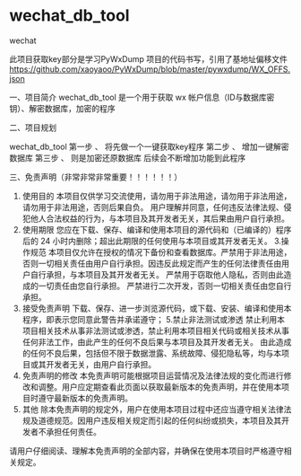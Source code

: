 # wechat_db_tool
wechat

此项目获取key部分是学习PyWxDump 项目的代码书写，引用了基地址偏移文件
https://github.com/xaoyaoo/PyWxDump/blob/master/pywxdump/WX_OFFS.json

一、项目简介
wechat_db_tool 是一个用于获取 wx 帐户信息（ID与数据库密钥）、解密数据库，加密的程序

二、项目规划

wechat_db_tool 
第一步 、 将先做一个一键获取key程序
第二步 、 增加一键解密数据库
第三步 、 则是加密还原数据库
后续会不断增加功能到此程序


三、免责声明（非常非常非常重要！！！！！！）
1. 使用目的
本项目仅供学习交流使用，请勿用于非法用途，请勿用于非法用途，请勿用于非法用途，否则后果自负。
用户理解并同意，任何违反法律法规、侵犯他人合法权益的行为，与本项目及其开发者无关，其后果由用户自行承担。
2. 使用期限
您应在下载、保存、编译和使用本项目的源代码和（已编译的）程序后的 24 小时内删除；超出此期限的任何使用与本项目或其开发者无关。
3.操作规范
本项目仅允许在授权的情况下备份和查看数据库。严禁用于非法用途，否则一切相关责任由用户自行承担。因违反此规定而产生的任何法律责任由用户自行承担，与本项目及其开发者无关。
严禁用于窃取他人隐私，否则由此造成的一切责任由您自行承担。
严禁进行二次开发，否则一切相关责任由您自行承担。
4. 接受免责声明
下载、保存、进一步浏览源代码，或下载、安装、编译和使用本程序，即表示您同意此警告并承诺遵守；
5.禁止非法测试或渗透
禁止利用本项目相关技术从事非法测试或渗透，禁止利用本项目相关代码或相关技术从事任何非法工作，由此产生的任何不良后果与本项目及其开发者无关。
由此造成的任何不良后果，包括但不限于数据泄露、系统故障、侵犯隐私等，均与本项目或其开发者无关，由用户自行承担。
6. 免责声明的修改
本免责声明可能根据项目运营情况及法律法规的变化而进行修改和调整。用户应定期查看此页面以获取最新版本的免责声明，并在使用本项目时遵守最新版本的免责声明。
7. 其他
除本免责声明的规定外，用户在使用本项目过程中还应当遵守相关法律法规及道德规范。因用户违反相关规定而引起的任何纠纷或损失，本项目及其开发者不承担任何责任。

请用户仔细阅读、理解本免责声明的全部内容，并确保在使用本项目时严格遵守相关规定。

